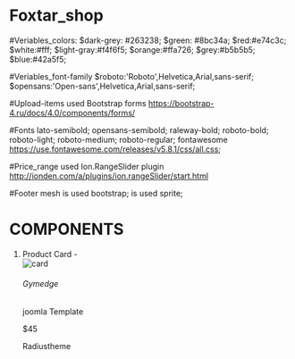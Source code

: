 # Foxtar_shop

#Veriables_colors:
$dark-grey: #263238;
$green: #8bc34a;
$red:#e74c3c;
$white:#fff;
$light-gray:#f4f6f5;
$orange:#ffa726;
$grey:#b5b5b5;
$blue:#42a5f5;

#Veriables_font-family
$roboto:'Roboto',Helvetica,Arial,sans-serif;
$opensans:'Open-sans',Helvetica,Arial,sans-serif;

#Upload-items
used Bootstrap forms <https://bootstrap-4.ru/docs/4.0/components/forms/>

#Fonts
lato-semibold;
opensans-semibold;
raleway-bold;
roboto-bold;
roboto-light;
roboto-medium;
roboto-regular;
fontawesome <https://use.fontawesome.com/releases/v5.8.1/css/all.css>;

#Price_range
used Ion.RangeSlider plugin <http://ionden.com/a/plugins/ion.rangeSlider/start.html>

#Footer
mesh is used bootstrap;
is used sprite;

# COMPONENTS

1. Product Card -
    <div class="product-card">
        <div class="product-card__picture"></div>
        <div class="product-card__label">
            <img src="img/card.png" alt="card">
        </div>
        <div class="product-card__body">
            <div class="product-card__info">
                <h6 class="product__name">
                    Gymedge
                </h6>
                <p class="product__model">
                    joomla Template
                </p>
            </div>
            <div class="product__price">
                <p>$45</p>
            </div>
        </div>
        <div class="seller product-card__seller">
            <div class="seller__info">
                <div class="seller__logo"></div>
                <p class="seller__name">
                    Radiustheme
                </p>
            </div>
            <div class="seller__rating">
                <i class="far fa-star"></i>
                <i class="far fa-star"></i>
                <i class="far fa-star"></i>
                <i class="far fa-star"></i>
                <i class="far fa-star"></i>
            </div>
        </div>
    </div>

